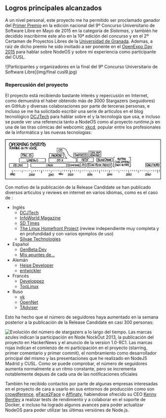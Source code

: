 ## Logros principales alcanzados

A un nivel personal, este proyecto me ha permitido ser proclamado ganador del
[Primer Premio](http://www.concursosoftwarelibre.org/1415/node/34.html) en la
edición nacional del 9º Concurso Universitario de Software Libre en Mayo de 2015
en la categoria de *Sistemas*, y también he decidido inscribirme este año en la
10ª edición del concurso y en el 2º Certamen de Proyectos Libres de la
[Universidad de Granada](http://osl.ugr.es/bases-de-los-premios-a-proyectos-libres-de-la-ugr).
Ademas, a raíz de dicho premio he sido invitado a ser ponente en el
[OpenExpo Day 2015](http://www.openexpo.es/openexpo-day-2015) para hablar sobre
NodeOS y sobre mi experiencia como participante del CUSL.

![Participantes y organizadores en la final del 9º Concurso Universitario de Software Libre](img/final cusl9.jpg)

### Repercusión del proyecto

El proyecto está recibiendo bastante interés y repercusión en Internet, como
demuestra el haber obtenido más de 3000 Stargazers (seguidores) en GitHub y
diversas colaboraciones por parte de terceras personas, e incluso se me ha
solicitado escribir una serie de articulos en el blog tecnológico
[DCJTech](http://dcjtech.info) para hablar sobre el y la tecnología que usa, e
incluso se puede ver una referencia tanto a NodeOS como al proyecto *runtime.js*
en una de las tiras cómicas del webcomic [xkcd](https://xkcd.com), popular entre
los profesionales de la informática y las nuevas tecnologias:

[![Tira cómica de xkcd en la cual se muestran los distintos sistemas operativos que ha usado el autor de forma personal y los que cree que puede llegar a usar en el futuro, haciendo referencia a que sobre 2018 empezaría a usar uno basado en Javascript](img/operating_systems.png)](https://xkcd.com/1508)

Con motivo de la publicación de la Release Candidate se han publicado diversos
articulos y reviews en internet en varios idiomas, como es el caso de :

* Inglés
  * [DCJTech](http://dcjtech.info/topic/nodeos-1-0-rc1-press-note)
  * [InfoWorld Magazine](http://www.infoworld.com/article/3006978/javascript/move-over-linux-javascript-powered-nodeos-10-approaches.html)
  * [SD Times](http://sdtimes.com/nodeos-nears-1-0-in-its-quest-for-a-100-javascript-os)
  * [The Linux Homefront Project](http://tlhp.ml/node-os-review) (review
    independiente muy completa y en profundidad y con varios ejemplos de uso)
  * [Silvae Technologies](http://silvaetechnologies.eu/blg/127/nodeos-1-0-to-base-entirely-on-javascipt-and-make-developer%E2%80%99s-life-easier)
* Español
  * [GenBeta:Dev](www.genbetadev.com/actualidad/minecraft-virus-historicos-c-nomadas-drupal-8-pull-request-49)
  * [Mis apuntes de...](http://misapuntesde.com/post.php?id=644)
* Alemán
  * [Heise Developer](http://www.heise.de/developer/meldung/NodeOS-Das-Linux-fuer-und-mit-Node-js-3013784.html)
  * [entwickler](https://entwickler.de/online/javascript/nodeos-1.0-rc1-192086.html)
* Francés
  * [Developpez](http://www.developpez.com/actu/92986/NodeOS-l-OS-leger-base-sur-le-noyau-Linux-Node-js-et-le-gestionnaire-de-paquets-npm-approche-sa-premiere-version-majeure)
  * [TooLinux](http://www.toolinux.com/NodeOS-1-0-presque-denoue)
* Ruso
  * [vk](http://vk.com/ubuntulinux?w=wall-33241_432911%2Fcd8fbdf2641e4e68b8)
  * [OpenNet](http://www.opennet.ru/opennews/art.shtml?num=43386)
  * [TAdviser](http://www.tadviser.ru/index.php/Продукт:NodeOS)

Esto ha hecho que el número de seguidores haya aumentado en la semana posterior
a la publicación de la Release Candidate en casi 300 personas:

![Evolución del número de stargazers a lo largo del tiempo. Las marcas azules indican la participación en Node NockOut 2013, la publicación del proyecto en HackerNews y el anuncio de la version 1.0-RC1. Las marcas rojas indican el comienzo de mi participación en el proyecto (starring, primer comentario y primer commit), el nombramiento como desarrollador principal del mismo y las presentaciones que he realizado en NodeJS Madrid y CUSL. Como se puede comprobar, el número de seguidores aumenta normalmente a un ritmo constante, pero se incrementa notablemente depues de cada una de las notificaciones oficiales](img/stargazers.png)

También he recibido contactos por parte de algunas empresas interesadas en el
proyecto de cara a usarlo en sus entornos de producción como son
[crowdference](https://crowdference.org), [eFace2Face](https://eface2face.com) o
[Affinaty](http://www.affinaty.com), habiendose ofrecido su CEO
[Kenny Bentley](https://github.com/heavyk) a realizar tests de rendimiento y a
colaborar en el soporte de Docker, e incluso ha logrado algunos avances para
poder actualizar NodeOS para poder utilizar las últimas versiónes de Node.js.
